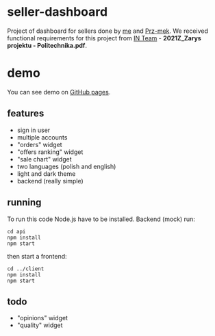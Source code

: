 # seller-dashboard
Project of dashboard for sellers done by [me](https://github.com/fu-penzi) and [Prz-mek](https://github.com/Prz-mek).
We received functional requirements for this project from [IN Team](https://in-team.com.pl/) - <b>2021Z_Zarys projektu - Politechnika.pdf</b>.
# demo
You can see demo on [GitHub pages](https://prz-mek.github.io/seller-dashboard/#/).

## features
* sign in user
* multiple accounts
* "orders" widget
* "offers ranking" widget
* "sale chart" widget
* two languages (polish and english)
* light and dark theme
* backend (really simple)

## running
To run this code Node.js have to be installed.
Backend (mock) run:
```
cd api
npm install
npm start
```
then start a frontend:
```
cd ../client
npm install
npm start
```



## todo

* "opinions" widget
* "quality" widget

